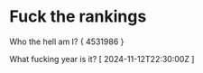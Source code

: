 # Fuck the rankings

Who the hell am I?
{ 4531986 }

What fucking year is it?
[ 2024-11-12T22:30:00Z ]
